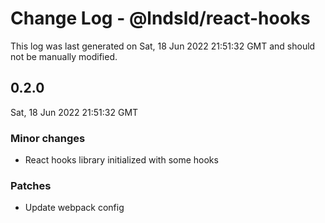 # Change Log - @lndsld/react-hooks

This log was last generated on Sat, 18 Jun 2022 21:51:32 GMT and should not be manually modified.

## 0.2.0
Sat, 18 Jun 2022 21:51:32 GMT

### Minor changes

- React hooks library initialized with some hooks

### Patches

- Update webpack config

